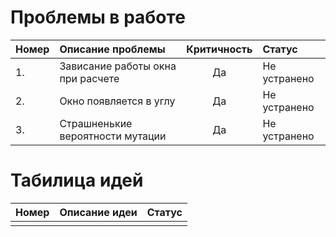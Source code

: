# Проблемы в работе

|**Номер** | **Описание проблемы**             | **Критичность** | **Статус**     |
|:---------|:----------------------------------|:---------------:|:---------------|
|    1.    | Зависание работы окна при расчете | Да              | Не устранено   |
|    2.    | Окно появляется в углу            | Да              | Не устранено   |
|    3.    | Страшненькие вероятности мутации  | Да              | Не устранено   |


# Табилица идей

|**Номер** | **Описание идеи**             | **Статус**     |
|----------|-------------------------------|----------------|
|          |                               |                |
